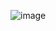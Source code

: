 ![image](https://github.com/AbdelrhmanWalaa/Sprints-Automotive_Software_Bootcamp/assets/44446382/2e72a816-9a91-45a8-a157-a77373d77993)
